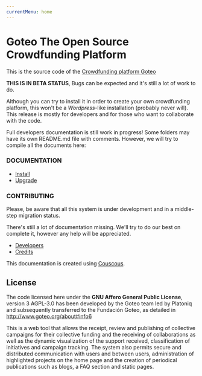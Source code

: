 ```yaml
---
currentMenu: home
---
```

Goteo The Open Source Crowdfunding Platform
===========================================

This is the source code of the [Crowdfunding platform Goteo](http://goteo.org)

**THIS IS IN BETA STATUS**, Bugs can be expected and it's still a lot of work to do.

Although you can try to install it in order to create your own crowdfunding platform, this won't be a *Wordpress*-like installation (probably never will). This release is mostly for developers and for those who want to collaborate with the code.

Full developers documentation is still work in progress!
Some folders may have its own README.md file with comments. However, we will try to compile all the documents here:

### DOCUMENTATION

- [Install](http://goteofoundation.github.io/goteo/docs/install.html)
- [Upgrade](http://goteofoundation.github.io/goteo/docs/upgrade.html)

### CONTRIBUTING

Please, be aware that all this system is under development and in a middle-step migration status.

There's still a lot of documentation missing. We'll try to do our best on complete it, however any help will be appreciated.

- [Developers](http://goteofoundation.github.io/goteo/docs/developers/environment.html)
- [Credits](http://goteofoundation.github.io/goteo/release_notes.html)

This documentation is created using [Couscous](http://couscous.io).

License
-------

The code licensed here under the **GNU Affero General Public License**, version 3 AGPL-3.0 has been developed by the Goteo team led by Platoniq and subsequently transferred to the Fundación Goteo, as detailed in http://www.goteo.org/about#info6

This is a web tool that allows the receipt, review and publishing of collective campaigns for their collective funding and the receiving of collaborations as well as the dynamic visualization of the support received, classification of initiatives and campaign tracking. The system also permits secure and distributed communication with users and between users, administration of highlighted projects on the home page and the creation of periodical publications such as blogs, a FAQ section and static pages.


